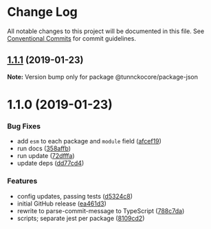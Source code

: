 # Change Log

All notable changes to this project will be documented in this file.
See [Conventional Commits](https://conventionalcommits.org) for commit guidelines.

## [1.1.1](https://github.com/tunnckoCore/monorepo/compare/@tunnckocore/package-json@1.1.0...@tunnckocore/package-json@1.1.1) (2019-01-23)

**Note:** Version bump only for package @tunnckocore/package-json

# 1.1.0 (2019-01-23)

### Bug Fixes

- add `esm` to each package and `module` field ([afcef19](https://github.com/tunnckoCore/monorepo/commit/afcef19))
- run docs ([358affb](https://github.com/tunnckoCore/monorepo/commit/358affb))
- run update ([72dfffa](https://github.com/tunnckoCore/monorepo/commit/72dfffa))
- update deps ([dd77cd4](https://github.com/tunnckoCore/monorepo/commit/dd77cd4))

### Features

- config updates, passing tests ([d5324c8](https://github.com/tunnckoCore/monorepo/commit/d5324c8))
- initial GitHub release ([ea461d3](https://github.com/tunnckoCore/monorepo/commit/ea461d3))
- rewrite to parse-commit-message to TypeScript ([788c7da](https://github.com/tunnckoCore/monorepo/commit/788c7da))
- scripts; separate jest per package ([8109cd2](https://github.com/tunnckoCore/monorepo/commit/8109cd2))
